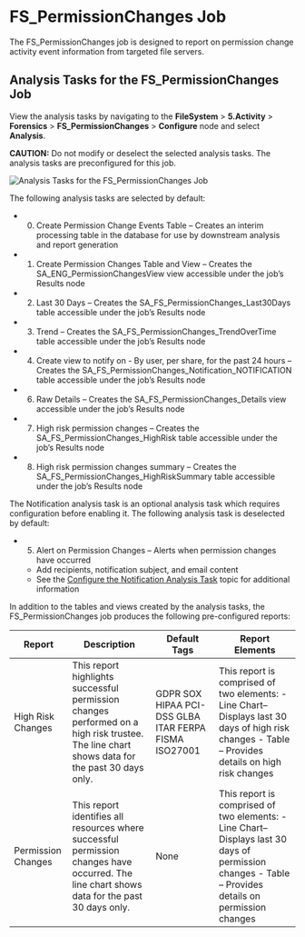 # FS_PermissionChanges Job

The FS_PermissionChanges job is designed to report on permission change activity event information
from targeted file servers.

## Analysis Tasks for the FS_PermissionChanges Job

View the analysis tasks by navigating to the **FileSystem** > **5.Activity** > **Forensics** >
**FS_PermissionChanges** > **Configure** node and select **Analysis**.

**CAUTION:** Do not modify or deselect the selected analysis tasks. The analysis tasks are
preconfigured for this job.

![Analysis Tasks for the FS_PermissionChanges Job](/img/product_docs/accessanalyzer/solutions/box/activity/forensics/permissionchangesanalysis.webp)

The following analysis tasks are selected by default:

- 0. Create Permission Change Events Table – Creates an interim processing table in the database
     for use by downstream analysis and report generation
- 1. Create Permission Changes Table and View – Creates the SA_ENG_PermissionChangesView view
     accessible under the job’s Results node
- 2. Last 30 Days – Creates the SA_FS_PermissionChanges_Last30Days table accessible under the
     job’s Results node
- 3. Trend – Creates the SA_FS_PermissionChanges_TrendOverTime table accessible under the job’s
     Results node
- 4. Create view to notify on - By user, per share, for the past 24 hours – Creates the
     SA_FS_PermissionChanges_Notification_NOTIFICATION table accessible under the job’s Results
     node
- 6. Raw Details – Creates the SA_FS_PermissionChanges_Details view accessible under the job’s
     Results node
- 7. High risk permission changes – Creates the SA_FS_PermissionChanges_HighRisk table accessible
     under the job’s Results node
- 8. High risk permission changes summary – Creates the SA_FS_PermissionChanges_HighRiskSummary
     table accessible under the job’s Results node

The Notification analysis task is an optional analysis task which requires configuration before
enabling it. The following analysis task is deselected by default:

- 5. Alert on Permission Changes – Alerts when permission changes have occurred

  - Add recipients, notification subject, and email content
  - See the
    [Configure the Notification Analysis Task](/docs/accessanalyzer/12.0/solutions/file-system/activity/forensics/fs_deletions.md#configure-the-notification-analysis-task)
    topic for additional information

In addition to the tables and views created by the analysis tasks, the FS_PermissionChanges job
produces the following pre-configured reports:

| Report             | Description                                                                                                                                  | Default Tags                                          | Report Elements                                                                                                                                      |
| ------------------ | -------------------------------------------------------------------------------------------------------------------------------------------- | ----------------------------------------------------- | ---------------------------------------------------------------------------------------------------------------------------------------------------- |
| High Risk Changes  | This report highlights successful permission changes performed on a high risk trustee. The line chart shows data for the past 30 days only.  | GDPR SOX HIPAA PCI-DSS GLBA ITAR FERPA FISMA ISO27001 | This report is comprised of two elements: - Line Chart– Displays last 30 days of high risk changes - Table – Provides details on high risk changes   |
| Permission Changes | This report identifies all resources where successful permission changes have occurred. The line chart shows data for the past 30 days only. | None                                                  | This report is comprised of two elements: - Line Chart– Displays last 30 days of permission changes - Table – Provides details on permission changes |
